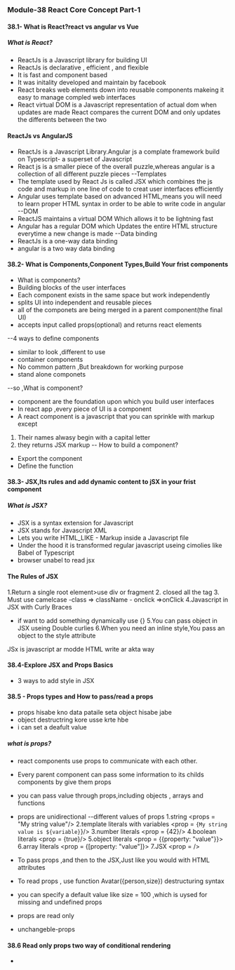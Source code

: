 ### Module-38 React Core Concept Part-1

#### 38.1- What is React?react vs angular vs Vue
##### What is React?
- ReactJs is a Javascript library for building UI
- ReactJs is declarative , efficient , and flexible
- It is fast and component based 
- It was initality developed and maintain by facebook
- React breaks web elements down into reusable components makeing it easy to manage compled web interfaces
- React virtual DOM is a Javascript representation of actual dom when updates are made React compares the current DOM and only updates the differents between the two

#### ReactJs vs AngularJS
- ReactJs is a Javascript Library.Angular js a complate framework build on Typescript- a superset of Javascript
- React js is a smaller piece of the overall puzzle,whereas angular is a collection of all different puzzle pieces
--Templates
- The template used by React Js is called JSX which combines the js code and markup in one line of code to creat user interfaces efficiently
- Angular uses template based on advanced HTML,means you will need to learn proper HTML syntax in order to be able to write code in angular
--DOM
- ReactJS maintains a virtual DOM Which allows it to be lightning fast
- Angular has a regular DOM which Updates the entire HTML structure everytime a new change is made
--Data binding
- ReactJs is a one-way data binding
- angular is a two way data binding

#### 38.2- What is Components,Conponent Types,Build Your frist components
- What is components?
 - Building blocks of the user interfaces
 - Each component exists in the same space but work independently
 - splits UI into independent and reusable pieces
 - all of the componets are being merged in a parent component(the final UI)
 - accepts input called props(optional) and returns react elements

 --4 ways to define components
 - similar to look ,different to use
 - container components
 - No common pattern ,But breakdown for working purpose
 - stand alone componets

 --so ,What is component?
 - component are the foundation upon which you build user interfaces
 - In react app ,every piece of UI is a component
 - A react component is a javascript that you can sprinkle with markup except
  1. Their names alwasy begin with a capital letter
  2. they returns JSX markup
  -- How to build a component?
  - Export the component
  - Define the function

  #### 38.3- JSX,Its rules and add dynamic content to jSX in your frist component

  ##### What is JSX?
  - JSX is a syntax extension for Javascript 
  - JSX stands for Javascript XML
  - Lets you write HTML_LIKE - Markup inside a Javascript file
  - Under the hood it is transformed regular javascript useing cimolies like Babel of Typescript
  - browser unabel to read jsx

  #### The Rules of JSX
  1.Return a single root element>use div or fragment
  2. closed all the tag
  3. Must use camelcase
    -class => className
    - onclick =>onClick
  4.Javascript in JSX with Curly Braces
   - if want to add something dynamically use {}
   5.You can pass object in JSX useing Double curlies
   6.When you need an inline style,You pass an object to the style attribute

   JSx is javascript ar modde HTML write ar akta way

  #### 38.4-Explore JSX and Props Basics
  - 3 ways to add style in JSX

  #### 38.5 - Props types and How to pass/read a props
  - props hisabe kno data pataile seta object hisabe jabe
  - object destructring kore usse krte hbe
  - i can set a deafult value

  ##### what is props?
  - react components use props to communicate with each other.
  - Every parent component can pass some information to its childs components by give them props
  - you can pass value through props,including objects , arrays and functions
  - props are unidirectional
  --different values of props
  1.string
  <props = "My string value"/>
  2.template literals with variables
  <prop = `{My string value is ${variable}`}/>
  3.number literals
  <prop = {42}/>
  4.boolean literals
  <prop = {true}/>
  5.object literals
  <prop = {{property: "value"}}>
  6.array literals
  <prop = {[property: "value"]}>
  7.JSX
  <prop = <Friends who = ''/>/>

  - To pass props ,and then to the JSX,Just like you would with HTML attributes
  - To read props , use function Avatar({person,size}) destructuring syntax
  - you can specify a default value like size = 100 ,which is uysed for missing and undefined props
  - props are read only 
  - unchangeble-props

  #### 38.6 Read only props two way of conditional rendering
  - 